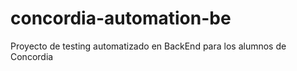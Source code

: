 # concordia-automation-be
Proyecto de testing automatizado en BackEnd para los alumnos de Concordia
